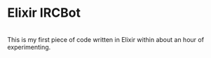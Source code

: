 <h1>Elixir IRCBot</h1><br>
This is my first piece of code written in Elixir within about an hour of experimenting.<br>
